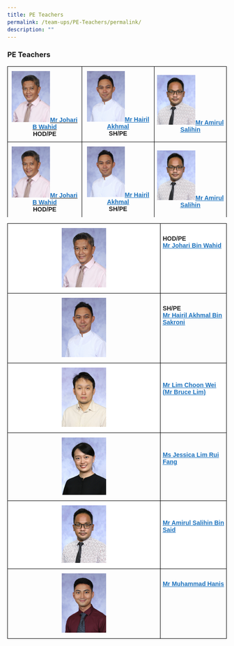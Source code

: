 ```yaml
---
title: PE Teachers
permalink: /team-ups/PE-Teachers/permalink/
description: ""
---
```

### **PE Teachers**
<style type="text/css">
.tg  {border-collapse:collapse;border-spacing:0;}
.tg td{border-color:black;border-style:solid;border-width:1px;font-family:Arial, sans-serif;font-size:16px;
  overflow:hidden;padding:10px 5px;word-break:normal;}
.tg th{border-color:black;border-style:solid;border-width:1px;font-family:Arial, sans-serif;font-size:14px;
  font-weight:normal;overflow:hidden;padding:10px 5px;word-break:normal;}
.tg .tg-f4yw{background-color:#FFF;text-align:center;vertical-align:middle}
.tg .tg-vgmr{background-color:#;text-align:center;vertical-align:middle}
</style>
<table class="tg">
<thead>
			<td colspan="2" class="tg-vgmr"><img style="width:55%" src="/images/Our%20Team%20UPS/PE%20Teachers/mr%20johari%20wahid.jpg"><span style="font-weight:bold"><span style="font-weight:bold"><a rel="noopener noreferrer" target="_blank" href="mailto:johari_b_wahid@schools.gov.sg"><span style="text-decoration;color:#1E73BE;background-color:transparent">Mr Johari B Wahid</span></a><br>HOD/PE
		 <td colspan="2" class="tg-vgmr"><img style="width:56%" src="/images/Our%20Team%20UPS/PE%20Teachers/mr%20hairil%20akhmal%20b%20sakroni.jpg"><span style="font-weight:bold"><a rel="noopener noreferrer" target="_blank" href="mailto:hairil_akhmal_b_sakroni@schools.gov.sg"><span style="text-decoration:underline;color:#1E73BE;background-color:transparent">Mr Hairil Akhmal</span></a><br>SH/PE
		<td colspan="2" class="tg-vgmr"><img style="width:57%" src="/images/Our%20Team%20UPS/PE%20Teachers/AMIRUL.jpg"><span style="font-weight:bold"><a rel="noopener noreferrer" target="_blank" href="mailto:amirul_salihin@schools.gov.sg"><span style="text-decoration:underline;color:#1E73BE;background-color:transparent">Mr Amirul Salihin
			<tr>
				<td colspan="2" class="tg-vgmr"><img style="width:55%" src="/images/Our%20Team%20UPS/PE%20Teachers/mr%20johari%20wahid.jpg"><span style="font-weight:bold"><span style="font-weight:bold"><a rel="noopener noreferrer" target="_blank" href="mailto:johari_b_wahid@schools.gov.sg"><span style="text-decoration;color:#1E73BE;background-color:transparent">Mr Johari B Wahid</span></a><br>HOD/PE
		 <td colspan="2" class="tg-vgmr"><img style="width:56%" src="/images/Our%20Team%20UPS/PE%20Teachers/mr%20hairil%20akhmal%20b%20sakroni.jpg"><span style="font-weight:bold"><a rel="noopener noreferrer" target="_blank" href="mailto:hairil_akhmal_b_sakroni@schools.gov.sg"><span style="text-decoration:underline;color:#1E73BE;background-color:transparent">Mr Hairil Akhmal</span></a><br>SH/PE
		<td colspan="2" class="tg-vgmr"><img style="width:57%" src="/images/Our%20Team%20UPS/PE%20Teachers/AMIRUL.jpg"><span style="font-weight:bold"><a rel="noopener noreferrer" target="_blank" href="mailto:amirul_salihin@schools.gov.sg"><span style="text-decoration:underline;color:#1E73BE;background-color:transparent">Mr Amirul Salihin
			<tr>

<style type="text/css">
.tg  {border-collapse:collapse;border-spacing:0;}
.tg td{border-color:black;border-style:solid;border-width:1px;font-family:Arial, sans-serif;font-size:14px;
  overflow:hidden;padding:10px 5px;word-break:normal;}
.tg th{border-color:black;border-style:solid;border-width:1px;font-family:Arial, sans-serif;font-size:14px;
  font-weight:normal;overflow:hidden;padding:10px 5px;word-break:normal;}
.tg .tg-l2bf{background-color:#FFF;color:#222;font-weight:bold;text-align:left;vertical-align:top}
.tg .tg-a3j2{background-color:#FFF;color:#222;text-align:center;vertical-align:middle}
.tg .tg-gj5f{background-color:#;color:#222;text-align:center;vertical-align:middle}
.tg .tg-rs0e{background-color:#;color:#222;font-weight:bold;text-align:left;vertical-align:top}
</style>
<table class="tg">
<thead>
  <tr>
    <th class="tg-a3j2"><img src="/images/Our%20Team%20UPS/PE%20Teachers/mr%20johari%20wahid.jpg" style="width:30%"></th>
    <th class="tg-l2bf"><br><span style="font-weight:bold">HOD/PE</span><br><a href="mailto:johari_b_wahid@schools.gov.sg" target="_blank" rel="noopener noreferrer"><span style="text-decoration:underline;color:#1E73BE;background-color:transparent">Mr Johari Bin Wahid</span></a></th>
  </tr>
</thead>
<tbody>
  <tr>
    <td class="tg-gj5f"><img src="/images/Our%20Team%20UPS/PE%20Teachers/mr%20hairil%20akhmal%20b%20sakroni.jpg" style="width:30%"></td>
    <td class="tg-rs0e"><br><span style="font-weight:bold">SH/PE</span><br><a href="mailto:hairil_akhmal_b_sakroni@schools.gov.sg" target="_blank" rel="noopener noreferrer"><span style="text-decoration:underline;color:#1E73BE;background-color:transparent">Mr Hairil Akhmal Bin Sakroni</span></a></td>
  </tr>
  <tr>
    <td class="tg-a3j2"><img src="/images/Our%20Team%20UPS/PE%20Teachers/mr%20bruce%20lim%20choon%20wei.jpg" style="width:30%"></td>
    <td class="tg-l2bf"><br><span style="font-weight:bold"></span><br><a href="mailto:lim_choon_wei@schools.gov.sg" target="_blank" rel="noopener noreferrer"><span style="text-decoration:underline;color:#1E73BE;background-color:transparent">Mr Lim Choon Wei (Mr Bruce Lim)</span></a></td>
  </tr>
  <tr>
    <td class="tg-gj5f"><img src="/images/Our%20Team%20UPS/PE%20Teachers/Jessica.jpg" style="width:30%"></td>
    <td class="tg-rs0e"><br><span style="font-weight:bold"></span><br><a href="mailto:lim_rui_fang_jessica@schools.gov.sg" target="_blank" rel="noopener noreferrer"><span style="text-decoration:underline;color:#1E73BE;background-color:transparent">Ms Jessica Lim Rui Fang</span></a></td>
  </tr>
  <tr>
    <td class="tg-a3j2"><img src="/images/Our%20Team%20UPS/PE%20Teachers/AMIRUL.jpg" style="width:30%"></td>
    <td class="tg-l2bf"><br><span style="font-weight:bold"></span><br><a href="mailto:amirul_salihin@schools.gov.sg" target="_blank" rel="noopener noreferrer"><span style="text-decoration:underline;color:#1E73BE;background-color:transparent">Mr Amirul Salihin Bin Said</span></a></td>
  </tr>
  <tr>
    <td class="tg-gj5f"><img src="/images/Our%20Team%20UPS/PE%20Teachers/mr%20muhammad%20hanis%20bin%20sarkinin.jpg" style="width:30%"></td>
    <td class="tg-rs0e"><br><a href="mailto:muhammad_hanis_sarkinin@schools.gov.sg" target="_blank" rel="noopener noreferrer"><span style="text-decoration:underline;color:#1E73BE;background-color:transparent">Mr Muhammad Hanis</span></a></td>
  </tr>
</tbody>
</table>